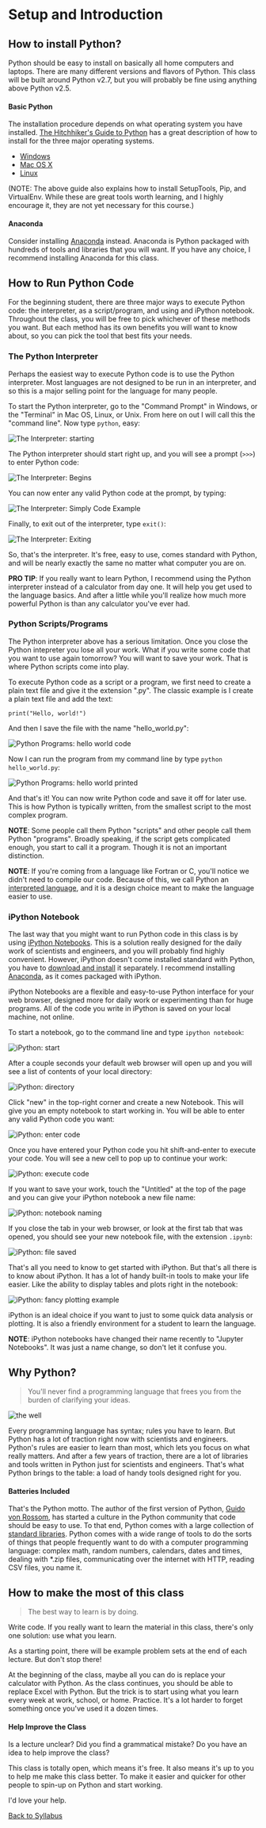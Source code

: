 # Setup and Introduction

## How to install Python?

Python should be easy to install on basically all home computers and laptops. There are many different versions and flavors of Python. This class will be built around Python v2.7, but you will probably be fine using anything above Python v2.5.

#### Basic Python

The installation procedure depends on what operating system you have installed. [The Hitchhiker's Guide to Python](http://docs.python-guide.org/en/latest/) has a great description of how to install for the three major operating systems.

 * [Windows](http://docs.python-guide.org/en/latest/starting/install/win/)
 * [Mac OS X](http://docs.python-guide.org/en/latest/starting/install/osx/)
 * [Linux](http://docs.python-guide.org/en/latest/starting/install/linux/)

(NOTE: The above guide also explains how to install SetupTools, Pip, and VirtualEnv. While these are great tools worth learning, and I highly encourage it, they are not yet necessary for this course.)

#### Anaconda

Consider installing [Anaconda](http://docs.continuum.io/anaconda/install.html) instead. Anaconda is Python packaged with hundreds of tools and libraries that you will want. If you have any choice, I recommend installing Anaconda for this class.

## How to Run Python Code

For the beginning student, there are three major ways to execute Python code: the interpreter, as a script/program, and using and iPython notebook. Throughout the class, you will be free to pick whichever of these methods you want. But each method has its own benefits you will want to know about, so you can pick the tool that best fits your needs.

### The Python Interpreter

Perhaps the easiest way to execute Python code is to use the Python interpreter. Most languages are not designed to be run in an interpreter, and so this is a major selling point for the language for many people.

To start the Python interpreter, go to the "Command Prompt" in Windows, or the "Terminal" in Mac OS, Linux, or Unix. From here on out I will call this the "command line". Now type `python`, easy:

![The Interpreter: starting](../../resources/terminal_1_command_line.png)

The Python interpreter should start right up, and you will see a prompt (`>>>`) to enter Python code:

![The Interpreter: Begins](../../resources/terminal_2_python.png)

You can now enter any valid Python code at the prompt, by typing:

![The Interpreter: Simply Code Example](../../resources/terminal_3_example.png)

Finally, to exit out of the interpreter, type `exit()`:

![The Interpreter: Exiting](../../resources/terminal_4_exit.png)

So, that's the interpreter. It's free, easy to use, comes standard with Python, and will be nearly exactly the same no matter what computer you are on.

**PRO TIP**: If you really want to learn Python, I recommend using the Python interpreter instead of a calculator from day one. It will help you get used to the language basics. And after a little while you'll realize how much more powerful Python is than any calculator you've ever had.

### Python Scripts/Programs

The Python interpreter above has a serious limitation. Once you close the Python intepreter you lose all your work. What if you write some code that you want to use again tomorrow? You will want to save your work. That is where Python scripts come into play.

To execute Python code as a script or a program, we first need to create a plain text file and give it the extension ".py". The classic example is I create a plain text file and add the text:

    print("Hello, world!")

And then I save the file with the name "hello_world.py":

![Python Programs: hello world code](../../resources/program_2_enter_text.png)

Now I can run the program from my command line by type `python hello_world.py`:

![Python Programs: hello world printed](../../resources/program_3_execute.png)

And that's it! You can now write Python code and save it off for later use. This is how Python is typically written, from the smallest script to the most complex program.

**NOTE**: Some people call them Python "scripts" and other people call them Python "programs". Broadly speaking, if the script gets complicated enough, you start to call it a program. Though it is not an important distinction.

**NOTE**: If you're coming from a language like Fortran or C, you'll notice we didn't need to compile our code. Because of this, we call Python an [interpreted language](https://en.wikipedia.org/wiki/Interpreted_language), and it is a design choice meant to make the language easier to use.

### iPython Notebook

The last way that you might want to run Python code in this class is by using [iPython Notebooks](http://ipython.org/ipython-doc/stable/notebook/index.html). This is a solution really designed for the daily work of scientists and engineers, and you will probably find highly convenient. However, iPython doesn't come installed standard with Python, you have to [download and install](http://jupyter.readthedocs.io/en/latest/install.html) it separately. I recommend installing [Anaconda](http://docs.continuum.io/anaconda/install.html), as it comes packaged with iPython.

iPython Notebooks are a flexible and easy-to-use Python interface for your web browser, designed more for daily work or experimenting than for huge programs. All of the code you write in iPython is saved on your local machine, not online.

To start a notebook, go to the command line and type `ipython notebook`:

![iPython: start](../../resources/ipython_0_start.png)

After a couple seconds your default web browser will open up and you will see a list of contents of your local directory:

![iPython: directory](../../resources/ipython_1_blank_start.png)

Click "new" in the top-right corner and create a new Notebook. This will give you an empty notebook to start working in. You will be able to enter any valid Python code you want:

![iPython: enter code](../../resources/ipython_2_basic_python.png)

Once you have entered your Python code you hit shift-and-enter to execute your code. You will see a new cell to pop up to continue your work:

![iPython: execute code](../../resources/ipython_3_running_code.png)

If you want to save your work, touch the "Untitled" at the top of the page and you can give your iPython notebook a new file name:

![iPython: notebook naming](../../resources/ipython_4_give_it_a_name.png)

If you close the tab in your web browser, or look at the first tab that was opened, you should see your new notebook file, with the extension `.ipynb`:

![iPython: file saved](../../resources/ipython_5_file_saved.png)

That's all you need to know to get started with iPython. But that's all there is to know about iPython. It has a lot of handy built-in tools to make your life easier. Like the ability to display tables and plots right in the notebook:

![iPython: fancy plotting example](../../resources/ipython_6_plotting.png)

iPython is an ideal choice if you want to just to some quick data analysis or plotting. It is also a friendly environment for a student to learn the language.

**NOTE**: iPython notebooks have changed their name recently to "Jupyter Notebooks". It was just a name change, so don't let it confuse you.

## Why Python?

> You'll never find a programming language that frees you from the burden of clarifying your ideas.

![the well](http://imgs.xkcd.com/comics/well_2.png)

Every programming language has syntax; rules you have to learn. But Python has a lot of traction right now with scientists and engineers. Python's rules are easier to learn than most, which lets you focus on what really matters. And after a few years of traction, there are a lot of libraries and tools written in Python just for scientists and engineers. That's what Python brings to the table: a load of handy tools designed right for you.

#### Batteries Included

That's the Python motto. The author of the first version of Python, [Guido von Rossom](http://en.wikipedia.org/wiki/Benevolent_dictator_for_life), has started a culture in the Python community that code should be easy to use. To that end, Python comes with a large collection of [standard libraries](https://en.wikipedia.org/wiki/Standard_library). Python comes with a wide range of tools to do the sorts of things that people frequently want to do with a computer programming language: complex math, random numbers, calendars, dates and times, dealing with *.zip files, communicating over the internet with HTTP, reading CSV files, you name it.

## How to make the most of this class

> The best way to learn is by doing.

Write code. If you really want to learn the material in this class, there's only one solution: use what you learn.

As a starting point, there will be example problem sets at the end of each lecture. But don't stop there!

At the beginning of the class, maybe all you can do is replace your calculator with Python. As the class continues, you should be able to replace Excel with Python. But the trick is to start using what you learn every week at work, school, or home. Practice. It's a lot harder to forget something once you've used it a dozen times.

#### Help Improve the Class

Is a lecture unclear? Did you find a grammatical mistake? Do you have an idea to help improve the class?

This class is totally open, which means it's free. It also means it's up to you to help me make this class better. To make it easier and quicker for other people to spin-up on Python and start working.

I'd love your help.


[Back to Syllabus](../../README.md)
